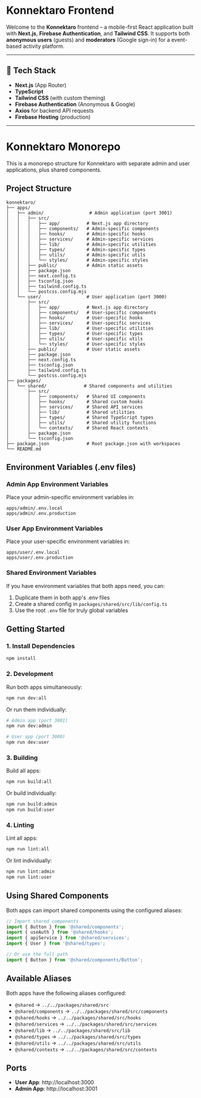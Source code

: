 # Konnektaro Frontend

Welcome to the **Konnektaro** frontend – a mobile-first React application built with **Next.js**, **Firebase Authentication**, and **Tailwind CSS**. It supports both **anonymous users** (guests) and **moderators** (Google sign-in) for a event-based activity platform.

---

## 🧱 Tech Stack

- **Next.js** (App Router)
- **TypeScript**
- **Tailwind CSS** (with custom theming)
- **Firebase Authentication** (Anonymous & Google)
- **Axios** for backend API requests
- **Firebase Hosting** (production)

---

# Konnektaro Monorepo

This is a monorepo structure for Konnektaro with separate admin and user applications, plus shared components.

## Project Structure

```
konnektaro/
├── apps/
│   ├── admin/                 # Admin application (port 3001)
│   │   ├── src/
│   │   │   ├── app/          # Next.js app directory
│   │   │   ├── components/   # Admin-specific components
│   │   │   ├── hooks/        # Admin-specific hooks
│   │   │   ├── services/     # Admin-specific services
│   │   │   ├── lib/          # Admin-specific utilities
│   │   │   ├── types/        # Admin-specific types
│   │   │   ├── utils/        # Admin-specific utils
│   │   │   └── styles/       # Admin-specific styles
│   │   ├── public/           # Admin static assets
│   │   ├── package.json
│   │   ├── next.config.ts
│   │   ├── tsconfig.json
│   │   ├── tailwind.config.ts
│   │   └── postcss.config.mjs
│   └── user/                 # User application (port 3000)
│       ├── src/
│       │   ├── app/          # Next.js app directory
│       │   ├── components/   # User-specific components
│       │   ├── hooks/        # User-specific hooks
│       │   ├── services/     # User-specific services
│       │   ├── lib/          # User-specific utilities
│       │   ├── types/        # User-specific types
│       │   ├── utils/        # User-specific utils
│       │   └── styles/       # User-specific styles
│       ├── public/           # User static assets
│       ├── package.json
│       ├── next.config.ts
│       ├── tsconfig.json
│       ├── tailwind.config.ts
│       └── postcss.config.mjs
├── packages/
│   └── shared/              # Shared components and utilities
│       ├── src/
│       │   ├── components/   # Shared UI components
│       │   ├── hooks/        # Shared custom hooks
│       │   ├── services/     # Shared API services
│       │   ├── lib/          # Shared utilities
│       │   ├── types/        # Shared TypeScript types
│       │   ├── utils/        # Shared utility functions
│       │   └── contexts/     # Shared React contexts
│       ├── package.json
│       └── tsconfig.json
├── package.json              # Root package.json with workspaces
└── README.md
```

## Environment Variables (.env files)

### Admin App Environment Variables
Place your admin-specific environment variables in:
```
apps/admin/.env.local
apps/admin/.env.production
```

### User App Environment Variables
Place your user-specific environment variables in:
```
apps/user/.env.local
apps/user/.env.production
```

### Shared Environment Variables
If you have environment variables that both apps need, you can:
1. Duplicate them in both app's .env files
2. Create a shared config in `packages/shared/src/lib/config.ts`
3. Use the root `.env` file for truly global variables

## Getting Started

### 1. Install Dependencies
```bash
npm install
```

### 2. Development
Run both apps simultaneously:
```bash
npm run dev:all
```

Or run them individually:
```bash
# Admin app (port 3001)
npm run dev:admin

# User app (port 3000)
npm run dev:user
```

### 3. Building
Build all apps:
```bash
npm run build:all
```

Or build individually:
```bash
npm run build:admin
npm run build:user
```

### 4. Linting
Lint all apps:
```bash
npm run lint:all
```

Or lint individually:
```bash
npm run lint:admin
npm run lint:user
```

## Using Shared Components

Both apps can import shared components using the configured aliases:

```typescript
// Import shared components
import { Button } from '@shared/components';
import { useAuth } from '@shared/hooks';
import { apiService } from '@shared/services';
import { User } from '@shared/types';

// Or use the full path
import { Button } from '@shared/components/Button';
```

## Available Aliases

Both apps have the following aliases configured:

- `@shared` → `../../packages/shared/src`
- `@shared/components` → `../../packages/shared/src/components`
- `@shared/hooks` → `../../packages/shared/src/hooks`
- `@shared/services` → `../../packages/shared/src/services`
- `@shared/lib` → `../../packages/shared/src/lib`
- `@shared/types` → `../../packages/shared/src/types`
- `@shared/utils` → `../../packages/shared/src/utils`
- `@shared/contexts` → `../../packages/shared/src/contexts`

## Ports

- **User App**: http://localhost:3000
- **Admin App**: http://localhost:3001



